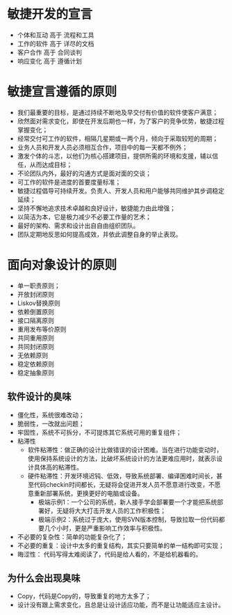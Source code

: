 # 敏捷开发的宣言

* 个体和互动 高于 流程和工具
* 工作的软件 高于 详尽的文档
* 客户合作   高于 合同谈判
* 响应变化  高于  遵循计划

# 敏捷宣言遵循的原则

* 我们最重要的目标，是通过持续不断地及早交付有价值的软件使客户满意；
* 欣然面对需求变化，即使在开发后期也一样，为了客户的竞争优势，敏捷过程掌握变化；
* 经常交付可工作的软件，相隔几星期或一两个月，倾向于采取较短的周期；
* 业务人员和开发人员必须相互合作，项目中的每一天都不例外；
* 激发个体的斗志，以他们为核心搭建项目，提供所需的环境和支援，辅以信任，从而达成目标；
* 不论团队内外，最好的沟通方式是面对面的交谈；
* 可工作的软件是进度的首要度量标准；
* 敏捷过程倡导可持续开发。负责人、开发人员和用户能够共同维护其步调稳定延续；
* 坚持不懈地追求技术卓越和良好设计，敏捷能力由此增强；
* 以简洁为本，它是极力减少不必要工作量的艺术；
* 最好的架构、需求和设计出自自由组织团队。
* 团队定期地反思如何提高成效，并依此调整自身的举止表现。


# 面向对象设计的原则
* 单一职责原则；
* 开放封闭原则
* Liskov替换原则
* 依赖倒置原则
* 接口隔离原则
* 重用发布等价原则 
* 共同重用原则
* 共同封闭原则 
* 无依赖原则
* 稳定依赖原则
* 稳定抽象原则



## 软件设计的臭味

* 僵化性，系统很难改动；
* 脆弱性，一改就出问题；
* 牢固性，系统不可拆分，不可提炼其它系统可用的重复组件；
* 粘滞性
  * 软件粘滞性：做正确的设计比做错误的设计困难。当在进行功能变动时，使用保持系统设计的方法，比破坏系统设计的方法更难应用时，就表示设计具体高的粘滞性。
  * 硬件粘滞性：开发环境迟钝、低效，导致系统部署、编译困难时间长，甚至代码checkin时间都长，无疑将会促进开发人员不愿意进行改变，不愿意重新部署系统，更换更好的电脑或设备。 
      * 极端示例1：一个公司的系统，新人接手学会部署要一个才能把系统部署好，无疑将大大打击开发人员的工作积极性；
      * 极端示例2：系统过于庞大，使用SVN版本控制，导致拉取一份代码都要几个小时，更是严重影响工作效率与积极性。
* 不必要的复杂性：简单的功能复杂化了；
* 不必要的重复：设计中太多的重复结构，其实只要简单的单一结构即可实现；
* 晦涩性： 代码写得太难阅读了，代码是给人看的，不是给机器看的。


## 为什么会出现臭味

* Copy，代码是Copy的，导致重复的地方太多了；
* 设计没有跟上需求变化，且总是让设计适应功能，而不是让功能适应主设计。


